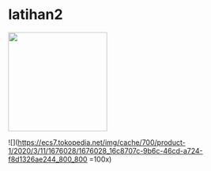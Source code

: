 # latihan2
<img src="https://github.com/FathirMashar/latihan2/blob/master/gambar.jpg" width="200px"/>

![](https://ecs7.tokopedia.net/img/cache/700/product-1/2020/3/11/1676028/1676028_16c8707c-9b6c-46cd-a724-f8d1326ae244_800_800 =100x)
